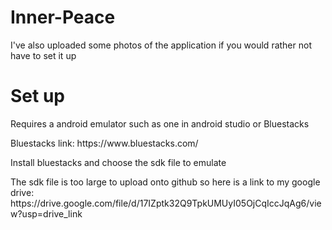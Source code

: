 # Inner-Peace
<p> I've also uploaded some photos of the application if you would rather not have to set it up 
</p>

<h1>Set up</h1>
<p>Requires a android emulator such as one in android studio or Bluestacks</p>
<p>Bluestacks link: https://www.bluestacks.com/</p>
<p>Install bluestacks and choose the sdk file to emulate</p>
<p>The sdk file is too large to upload onto github so here is a link to my google drive: https://drive.google.com/file/d/17IZptk32Q9TpkUMUyI05OjCqIccJqAg6/view?usp=drive_link</p>

